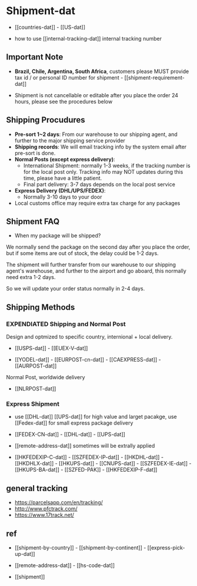 
# Shipment-dat 

- [[countries-dat]] - [[US-dat]]

- how to use [[internal-tracking-dat]] internal tracking number




## Important Note 

- **Brazil, Chile, Argentina, South Africa**, customers please MUST provide tax id / or personal ID number for shipment - [[shipment-requirement-dat]]

- Shipment is not cancellable or editable after you place the order 24 hours, please see the procedures below



## Shipping Procudures  


- **Pre-sort 1~2 days**: From our warehouse to our shipping agent, and further to the major shipping service provider
- **Shipping records**: We will email tracking info by the system email after pre-sort is done. 
- **Normal Posts (except express delivery)**:
  - International Shipment: normally 1-3 weeks, if the tracking number is for the local post only. Tracking info may NOT updates during this time, please have a little patient.
  - Final part delivery: 3-7 days depends on the local post service
- **Express Delivery (DHL/UPS/FEDEX)**:
  - Normally 3-10 days to your door
- Local customs office may require extra tax charge for any packages


## Shipment FAQ 

- When my package will be shipped? 

We normally send the package on the second day after you place the order, but if some items are out of stock, the delay could be 1-2 days. 

The shipment will further transfer from our warehouse to our shipping agent's warehouse, and further to the airport and go aboard, this normally need extra 1-2 days. 

So we will update your order status normally in 2-4 days.

## Shipping Methods 


### EXPENDIATED Shipping and Normal Post 

Design and optmized to specific country, internional + local delivery.

- [[USPS-dat]] - [[EUEX-V-dat]]

- [[YODEL-dat]] - [[EURPOST-cn-dat]] - [[CAEXPRESS-dat]] - [[AURPOST-dat]]

Normal Post, worldwide delivery

- [[NLRPOST-dat]]


### Express Shipment 

- use [[DHL-dat]] [[UPS-dat]] for high value and larget pacakge, use [[Fedex-dat]] for small express package delivery

- [[FEDEX-CN-dat]] - [[DHL-dat]] - [[UPS-dat]]

- [[remote-address-dat]] sometimes will be extrally applied

- [[HKFEDEXIP-C-dat]] - [[SZFEDEX-IP-dat]] - [[HKDHL-dat]] - [[HKDHLX-dat]] - [[HKUPS-dat]] - [[CNUPS-dat]] - [[SZFEDEX-IE-dat]] - [[HKUPS-BA-dat]] - [[SZFED-PAK]] - [[HKFEDEXIP-F-dat]]



## general tracking 

- https://parcelsapp.com/en/tracking/
- http://www.pfctrack.com/
- https://www.17track.net/



## ref 

- [[shipment-by-country]] - [[shipment-by-continent]] - [[express-pick-up-dat]]


- [[remote-address-dat]] - [[hs-code-dat]]


- [[shipment]]

